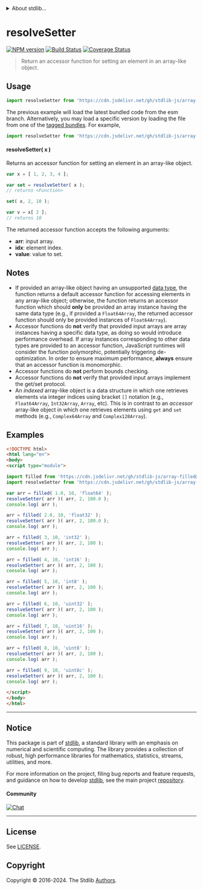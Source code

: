 <!--

@license Apache-2.0

Copyright (c) 2024 The Stdlib Authors.

Licensed under the Apache License, Version 2.0 (the "License");
you may not use this file except in compliance with the License.
You may obtain a copy of the License at

   http://www.apache.org/licenses/LICENSE-2.0

Unless required by applicable law or agreed to in writing, software
distributed under the License is distributed on an "AS IS" BASIS,
WITHOUT WARRANTIES OR CONDITIONS OF ANY KIND, either express or implied.
See the License for the specific language governing permissions and
limitations under the License.

-->


<details>
  <summary>
    About stdlib...
  </summary>
  <p>We believe in a future in which the web is a preferred environment for numerical computation. To help realize this future, we've built stdlib. stdlib is a standard library, with an emphasis on numerical and scientific computation, written in JavaScript (and C) for execution in browsers and in Node.js.</p>
  <p>The library is fully decomposable, being architected in such a way that you can swap out and mix and match APIs and functionality to cater to your exact preferences and use cases.</p>
  <p>When you use stdlib, you can be absolutely certain that you are using the most thorough, rigorous, well-written, studied, documented, tested, measured, and high-quality code out there.</p>
  <p>To join us in bringing numerical computing to the web, get started by checking us out on <a href="https://github.com/stdlib-js/stdlib">GitHub</a>, and please consider <a href="https://opencollective.com/stdlib">financially supporting stdlib</a>. We greatly appreciate your continued support!</p>
</details>

# resolveSetter

[![NPM version][npm-image]][npm-url] [![Build Status][test-image]][test-url] [![Coverage Status][coverage-image]][coverage-url] <!-- [![dependencies][dependencies-image]][dependencies-url] -->

> Return an accessor function for setting an element in an array-like object.

<!-- Section to include introductory text. Make sure to keep an empty line after the intro `section` element and another before the `/section` close. -->

<section class="intro">

</section>

<!-- /.intro -->

<!-- Package usage documentation. -->



<section class="usage">

## Usage

```javascript
import resolveSetter from 'https://cdn.jsdelivr.net/gh/stdlib-js/array-base-resolve-setter@esm/index.mjs';
```
The previous example will load the latest bundled code from the esm branch. Alternatively, you may load a specific version by loading the file from one of the [tagged bundles](https://github.com/stdlib-js/array-base-resolve-setter/tags). For example,

```javascript
import resolveSetter from 'https://cdn.jsdelivr.net/gh/stdlib-js/array-base-resolve-setter@v0.2.1-esm/index.mjs';
```

#### resolveSetter( x )

Returns an accessor function for setting an element in an array-like object.

```javascript
var x = [ 1, 2, 3, 4 ];

var set = resolveSetter( x );
// returns <Function>

set( x, 2, 10 );

var v = x[ 2 ];
// returns 10
```

The returned accessor function accepts the following arguments:

-   **arr**: input array.
-   **idx**: element index.
-   **value**: value to set.

</section>

<!-- /.usage -->

<!-- Package usage notes. Make sure to keep an empty line after the `section` element and another before the `/section` close. -->

<section class="notes">

## Notes

-   If provided an array-like object having an unsupported [data type][@stdlib/array/dtypes], the function returns a default accessor function for accessing elements in any array-like object; otherwise, the function returns an accessor function which should **only** be provided an array instance having the same data type (e.g., if provided a `Float64Array`, the returned accessor function should only be provided instances of `Float64Array`).
-   Accessor functions do **not** verify that provided input arrays are array instances having a specific data type, as doing so would introduce performance overhead. If array instances corresponding to other data types are provided to an accessor function, JavaScript runtimes will consider the function polymorphic, potentially triggering de-optimization. In order to ensure maximum performance, **always** ensure that an accessor function is monomorphic.
-   Accessor functions do **not** perform bounds checking.
-   Accessor functions do **not** verify that provided input arrays implement the get/set protocol.
-   An _indexed_ array-like object is a data structure in which one retrieves elements via integer indices using bracket `[]` notation (e.g., `Float64Array`, `Int32Array`, `Array`, etc). This is in contrast to an _accessor_ array-like object in which one retrieves elements using `get` and `set` methods (e.g., `Complex64Array` and `Complex128Array`).

</section>

<!-- /.notes -->

<!-- Package usage examples. -->

<section class="examples">

## Examples

<!-- eslint no-undef: "error" -->

```html
<!DOCTYPE html>
<html lang="en">
<body>
<script type="module">

import filled from 'https://cdn.jsdelivr.net/gh/stdlib-js/array-filled@esm/index.mjs';
import resolveSetter from 'https://cdn.jsdelivr.net/gh/stdlib-js/array-base-resolve-setter@esm/index.mjs';

var arr = filled( 1.0, 10, 'float64' );
resolveSetter( arr )( arr, 2, 100.0 );
console.log( arr );

arr = filled( 2.0, 10, 'float32' );
resolveSetter( arr )( arr, 2, 100.0 );
console.log( arr );

arr = filled( 3, 10, 'int32' );
resolveSetter( arr )( arr, 2, 100 );
console.log( arr );

arr = filled( 4, 10, 'int16' );
resolveSetter( arr )( arr, 2, 100 );
console.log( arr );

arr = filled( 5, 10, 'int8' );
resolveSetter( arr )( arr, 2, 100 );
console.log( arr );

arr = filled( 6, 10, 'uint32' );
resolveSetter( arr )( arr, 2, 100 );
console.log( arr );

arr = filled( 7, 10, 'uint16' );
resolveSetter( arr )( arr, 2, 100 );
console.log( arr );

arr = filled( 8, 10, 'uint8' );
resolveSetter( arr )( arr, 2, 100 );
console.log( arr );

arr = filled( 9, 10, 'uint8c' );
resolveSetter( arr )( arr, 2, 100 );
console.log( arr );

</script>
</body>
</html>
```

</section>

<!-- /.examples -->

<!-- Section to include cited references. If references are included, add a horizontal rule *before* the section. Make sure to keep an empty line after the `section` element and another before the `/section` close. -->

<section class="references">

</section>

<!-- /.references -->

<!-- Section for related `stdlib` packages. Do not manually edit this section, as it is automatically populated. -->

<section class="related">

</section>

<!-- /.related -->

<!-- Section for all links. Make sure to keep an empty line after the `section` element and another before the `/section` close. -->


<section class="main-repo" >

* * *

## Notice

This package is part of [stdlib][stdlib], a standard library with an emphasis on numerical and scientific computing. The library provides a collection of robust, high performance libraries for mathematics, statistics, streams, utilities, and more.

For more information on the project, filing bug reports and feature requests, and guidance on how to develop [stdlib][stdlib], see the main project [repository][stdlib].

#### Community

[![Chat][chat-image]][chat-url]

---

## License

See [LICENSE][stdlib-license].


## Copyright

Copyright &copy; 2016-2024. The Stdlib [Authors][stdlib-authors].

</section>

<!-- /.stdlib -->

<!-- Section for all links. Make sure to keep an empty line after the `section` element and another before the `/section` close. -->

<section class="links">

[npm-image]: http://img.shields.io/npm/v/@stdlib/array-base-resolve-setter.svg
[npm-url]: https://npmjs.org/package/@stdlib/array-base-resolve-setter

[test-image]: https://github.com/stdlib-js/array-base-resolve-setter/actions/workflows/test.yml/badge.svg?branch=v0.2.1
[test-url]: https://github.com/stdlib-js/array-base-resolve-setter/actions/workflows/test.yml?query=branch:v0.2.1

[coverage-image]: https://img.shields.io/codecov/c/github/stdlib-js/array-base-resolve-setter/main.svg
[coverage-url]: https://codecov.io/github/stdlib-js/array-base-resolve-setter?branch=main

<!--

[dependencies-image]: https://img.shields.io/david/stdlib-js/array-base-resolve-setter.svg
[dependencies-url]: https://david-dm.org/stdlib-js/array-base-resolve-setter/main

-->

[chat-image]: https://img.shields.io/gitter/room/stdlib-js/stdlib.svg
[chat-url]: https://app.gitter.im/#/room/#stdlib-js_stdlib:gitter.im

[stdlib]: https://github.com/stdlib-js/stdlib

[stdlib-authors]: https://github.com/stdlib-js/stdlib/graphs/contributors

[umd]: https://github.com/umdjs/umd
[es-module]: https://developer.mozilla.org/en-US/docs/Web/JavaScript/Guide/Modules

[deno-url]: https://github.com/stdlib-js/array-base-resolve-setter/tree/deno
[deno-readme]: https://github.com/stdlib-js/array-base-resolve-setter/blob/deno/README.md
[umd-url]: https://github.com/stdlib-js/array-base-resolve-setter/tree/umd
[umd-readme]: https://github.com/stdlib-js/array-base-resolve-setter/blob/umd/README.md
[esm-url]: https://github.com/stdlib-js/array-base-resolve-setter/tree/esm
[esm-readme]: https://github.com/stdlib-js/array-base-resolve-setter/blob/esm/README.md
[branches-url]: https://github.com/stdlib-js/array-base-resolve-setter/blob/main/branches.md

[stdlib-license]: https://raw.githubusercontent.com/stdlib-js/array-base-resolve-setter/main/LICENSE

[@stdlib/array/dtypes]: https://github.com/stdlib-js/array-dtypes/tree/esm

</section>

<!-- /.links -->
